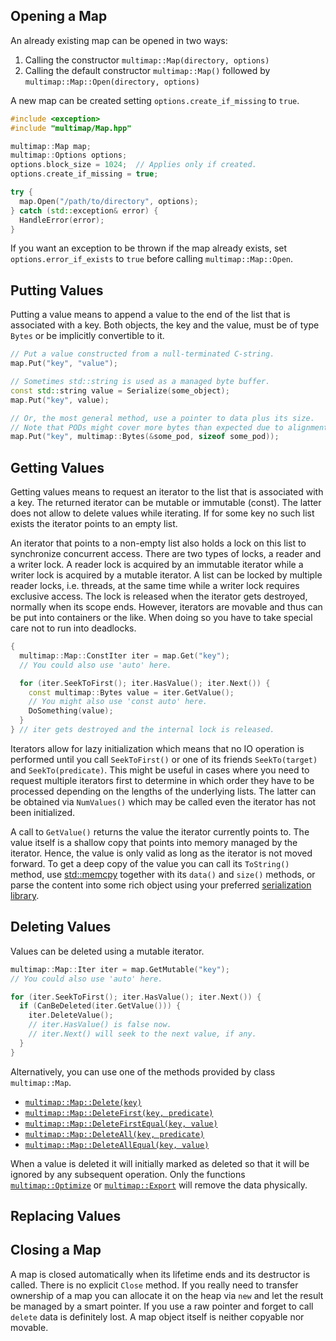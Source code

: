 ## Opening a Map

An already existing map can be opened in two ways:

1. Calling the constructor `multimap::Map(directory, options)`
2. Calling the default constructor `multimap::Map()` followed by `multimap::Map::Open(directory, options)`

A new map can be created setting `options.create_if_missing` to `true`.

```cpp
#include <exception>
#include "multimap/Map.hpp"

multimap::Map map;
multimap::Options options;
options.block_size = 1024;  // Applies only if created.
options.create_if_missing = true;

try {
  map.Open("/path/to/directory", options);
} catch (std::exception& error) {
  HandleError(error);
}
```

If you want an exception to be thrown if the map already exists, set `options.error_if_exists` to `true` before calling `multimap::Map::Open`.

## Putting Values

Putting a value means to append a value to the end of the list that is associated with a key. Both objects, the key and the value, must be of type `Bytes` or be implicitly convertible to it.

```cpp
// Put a value constructed from a null-terminated C-string.
map.Put("key", "value");

// Sometimes std::string is used as a managed byte buffer.
const std::string value = Serialize(some_object);
map.Put("key", value);

// Or, the most general method, use a pointer to data plus its size.
// Note that PODs might cover more bytes than expected due to alignment.
map.Put("key", multimap::Bytes(&some_pod, sizeof some_pod));
```

## Getting Values

Getting values means to request an iterator to the list that is associated with a key. The returned iterator can be mutable or immutable (const). The latter does not allow to delete values while iterating. If for some key no such list exists the iterator points to an empty list.

An iterator that points to a non-empty list also holds a lock on this list to synchronize concurrent access. There are two types of locks, a reader and a writer lock. A reader lock is acquired by an immutable iterator while a writer lock is acquired by a mutable iterator. A list can be locked by multiple reader locks, i.e. threads, at the same time while a writer lock requires exclusive access. The lock is released when the iterator gets destroyed, normally when its scope ends. However, iterators are movable and thus can be put into containers or the like. When doing so you have to take special care not to run into deadlocks.

```cpp
{
  multimap::Map::ConstIter iter = map.Get("key");
  // You could also use 'auto' here.

  for (iter.SeekToFirst(); iter.HasValue(); iter.Next()) {
    const multimap::Bytes value = iter.GetValue();
    // You might also use 'const auto' here.
    DoSomething(value);
  }
} // iter gets destroyed and the internal lock is released.
```

Iterators allow for lazy initialization which means that no IO operation is performed until you call `SeekToFirst()` or one of its friends `SeekTo(target)` and `SeekTo(predicate)`. This might be useful in cases where you need to request multiple iterators first to determine in which order they have to be processed depending on the lengths of the underlying lists. The latter can be obtained via `NumValues()` which may be called even the iterator has not been initialized.

A call to `GetValue()` returns the value the iterator currently points to. The value itself is a shallow copy that points into memory managed by the iterator. Hence, the value is only valid as long as the iterator is not moved forward. To get a deep copy of the value you can call its `ToString()` method, use [std::memcpy](http://en.cppreference.com/w/cpp/string/byte/memcpy) together with its `data()` and `size()` methods, or parse the content into some rich object using your preferred [serialization library](https://en.wikipedia.org/wiki/Comparison_of_data_serialization_formats).

## Deleting Values

Values can be deleted using a mutable iterator.

```cpp
multimap::Map::Iter iter = map.GetMutable("key");
// You could also use 'auto' here.

for (iter.SeekToFirst(); iter.HasValue(); iter.Next()) {
  if (CanBeDeleted(iter.GetValue())) {
    iter.DeleteValue();
    // iter.HasValue() is false now.
    // iter.Next() will seek to the next value, if any.
  }
}
```

Alternatively, you can use one of the methods provided by class `multimap::Map`.

* [`multimap::Map::Delete(key)`](cppreference.md#mapdelete)
* [`multimap::Map::DeleteFirst(key, predicate)`](cppreference.md#mapdeletefirst)
* [`multimap::Map::DeleteFirstEqual(key, value)`](cppreference.md#mapdeletefirstequal)
* [`multimap::Map::DeleteAll(key, predicate)`](cppreference.md#mapdeleteall)
* [`multimap::Map::DeleteAllEqual(key, value)`](cppreference.md#mapdeleteallequal)

When a value is deleted it will initially marked as deleted so that it will be ignored by any subsequent operation. Only the functions [`multimap::Optimize`](cppreference.md#optimize) or [`multimap::Export`](cppreference.md#export) will remove the data physically.

## Replacing Values

## Closing a Map

A map is closed automatically when its lifetime ends and its destructor is called. There is no explicit `Close` method. If you really need to transfer ownership of a map you can allocate it on the heap via `new` and let the result be managed by a smart pointer. If you use a raw pointer and forget to call `delete` data is definitely lost. A map object itself is neither copyable nor movable. 
